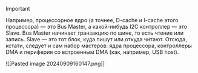 > [!important]
> Например, процессорное ядро (а точнее, D-cache и I-cache этого процессора) — это Bus Master, а какой-нибудь I2C контроллер — это Slave. Bus Master начинает транзакцию по шине, то есть чтение или запись. Slave — это тот блок, куда пишут или откуда читают. Отсюда, кстати, следует и сам набор мастеров: ядра процессора, контроллеры DMA и периферия со встроенным DMA (как, например, USB host).



![[Pasted image 20240909160147.png]]